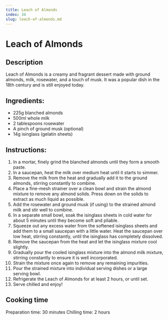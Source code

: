 ```yaml
---
title: Leach of Almonds
index: 34
slug: leach-of-almonds.md
---
```


# Leach of Almonds

## Description
Leach of Almonds is a creamy and fragrant dessert made with ground almonds, milk, rosewater, and a touch of musk. It was a popular dish in the 18th century and is still enjoyed today.

## Ingredients:
- 225g blanched almonds
- 500ml whole milk
- 2 tablespoons rosewater
- A pinch of ground musk (optional)
- 14g isinglass (gelatin sheets)

## Instructions:
1. In a mortar, finely grind the blanched almonds until they form a smooth paste.
2. In a saucepan, heat the milk over medium heat until it starts to simmer.
3. Remove the milk from the heat and gradually add it to the ground almonds, stirring constantly to combine.
4. Place a fine-mesh strainer over a clean bowl and strain the almond mixture to remove any almond solids. Press down on the solids to extract as much liquid as possible.
5. Add the rosewater and ground musk (if using) to the strained almond milk and stir well to combine.
6. In a separate small bowl, soak the isinglass sheets in cold water for about 5 minutes until they become soft and pliable.
7. Squeeze out any excess water from the softened isinglass sheets and add them to a small saucepan with a little water. Heat the saucepan over low heat, stirring constantly, until the isinglass has completely dissolved.
8. Remove the saucepan from the heat and let the isinglass mixture cool slightly.
9. Gradually pour the cooled isinglass mixture into the almond milk mixture, stirring constantly to ensure it is well incorporated.
10. Strain the mixture once again to remove any remaining impurities.
11. Pour the strained mixture into individual serving dishes or a large serving bowl.
12. Refrigerate the Leach of Almonds for at least 2 hours, or until set.
13. Serve chilled and enjoy!

## Cooking time
Preparation time: 30 minutes
Chilling time: 2 hours
